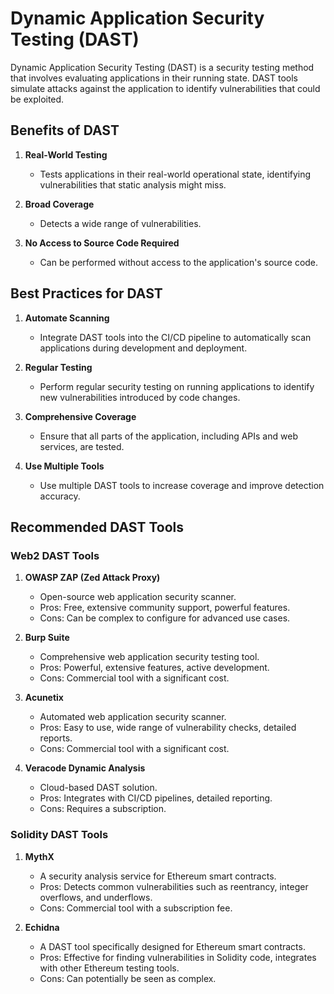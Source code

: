 # Dynamic Application Security Testing (DAST)

Dynamic Application Security Testing (DAST) is a security testing method that involves evaluating applications in their running state. DAST tools simulate attacks against the application to identify vulnerabilities that could be exploited.

## Benefits of DAST

1. **Real-World Testing**
   - Tests applications in their real-world operational state, identifying vulnerabilities that static analysis might miss.

2. **Broad Coverage**
   - Detects a wide range of vulnerabilities.

3. **No Access to Source Code Required**
   - Can be performed without access to the application's source code.

## Best Practices for DAST

1. **Automate Scanning**
   - Integrate DAST tools into the CI/CD pipeline to automatically scan applications during development and deployment.

2. **Regular Testing**
   - Perform regular security testing on running applications to identify new vulnerabilities introduced by code changes.

3. **Comprehensive Coverage**
   - Ensure that all parts of the application, including APIs and web services, are tested.

4. **Use Multiple Tools**
   - Use multiple DAST tools to increase coverage and improve detection accuracy.

## Recommended DAST Tools

### Web2 DAST Tools

1. **OWASP ZAP (Zed Attack Proxy)**
   - Open-source web application security scanner.
   - Pros: Free, extensive community support, powerful features.
   - Cons: Can be complex to configure for advanced use cases.

2. **Burp Suite**
   - Comprehensive web application security testing tool.
   - Pros: Powerful, extensive features, active development.
   - Cons: Commercial tool with a significant cost.

3. **Acunetix**
   - Automated web application security scanner.
   - Pros: Easy to use, wide range of vulnerability checks, detailed reports.
   - Cons: Commercial tool with a significant cost.

4. **Veracode Dynamic Analysis**
   - Cloud-based DAST solution.
   - Pros: Integrates with CI/CD pipelines, detailed reporting.
   - Cons: Requires a subscription.

### Solidity DAST Tools

1. **MythX**
   - A security analysis service for Ethereum smart contracts.
   - Pros: Detects common vulnerabilities such as reentrancy, integer overflows, and underflows.
   - Cons: Commercial tool with a subscription fee.

2. **Echidna**
   - A DAST tool specifically designed for Ethereum smart contracts.
   - Pros: Effective for finding vulnerabilities in Solidity code, integrates with other Ethereum testing tools.
   - Cons: Can potentially be seen as complex.
